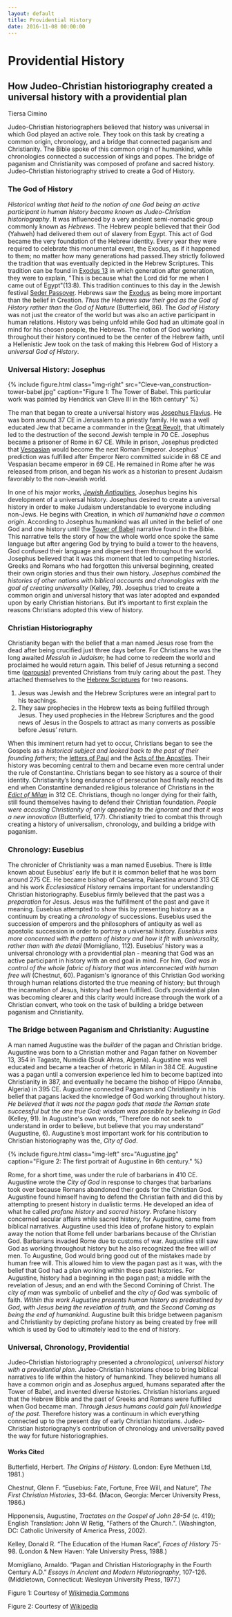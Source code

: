 ```yaml
---
layout: default
title: Providential History
date: 2016-11-08 00:00:00
---
```


# Providential History

## How Judeo-Christian historiography created a universal history with a providential plan

<p class="author">Tiersa Cimino</p>


<p class="abstract">
Judeo-Christian historiographers believed that history was universal in which God played an active role. They took on this task by creating a common origin, chronology, and a bridge that connected paganism and Christianity. The Bible spoke of this common origin of humankind, while chronologies connected a succession of kings and popes. The bridge of paganism and Christianity was composed of profane and sacred history. Judeo-Christian historiography strived to create a God of History.  
</p>


<p class="has-pullquote" data-pullquote="This is because what the Lord did for me when I came out of Egypt."></p>

### **The God of History** 

*Historical writing that held to the notion of one God being an active participant in human history became known as Judeo-Christian historiography*. It was influenced by a very ancient semi-nomadic group commonly known as *Hebrews*. The Hebrew people believed that their God (Yahweh) had delivered them out of slavery from Egypt. This act of God became the very foundation of the Hebrew identity. Every year they were required to celebrate this monumental event, the Exodus, as if it happened to them; no matter how many generations had passed.They strictly followed the tradition that was eventually depicted in the Hebrew Scriptures. This tradition can be found in [Exodus 13](https://www.biblegateway.com/passage/?search=Exodus+13&version=NRSVCE) in which generation after generation, they were to explain, "This is because what the Lord did for me when I came out of Egypt"(13:8). This tradition continues to this day in the Jewish festival [Seder Passover](https://en.wikipedia.org/wiki/Passover_Seder). Hebrews saw the [Exodus](https://en.wikipedia.org/wiki/The_Exodus) as being more important than the belief in Creation. *Thus the Hebrews saw their god as the God of History rather than the God of Nature* (Butterfield, 86). The *God of History* was not just the creator of the world but was also an active participant in human relations. History was being unfold while God had an ultimate goal in mind for his chosen people, the Hebrews. The notion of God working throughout their history continued to be the center of the Hebrew faith, until a Hellenistic Jew took on the task of making this Hebrew God of History a *universal God of History*.

### **Universal History: Josephus**

{% include figure.html class="img-right" src="Cleve-van_construction-tower-babel.jpg" caption="Figure 1: The Tower of Babel. This particular work was painted by Hendrick van Cleve III in the 16th century" %}

The man that began to create a universal history was [Josephus Flavius](https://en.wikipedia.org/wiki/Josephus). He was born around 37 CE in Jerusalem to a priestly family. He was a well educated Jew that became a commander in the [Great Revolt](https://www.britannica.com/event/First-Jewish-Revolt), that ultimately led to the destruction of the second Jewish temple in 70 CE. Josephus became a prisoner of Rome in 67 CE. While in prison, Josephus predicted that [Vespasian](https://en.wikipedia.org/wiki/Vespasian) would become the next Roman Emperor. Josephus' prediction was fulfilled after Emperor Nero committed suicide in 68 CE and Vespasian became emperor in 69 CE. He remained in Rome after he was released from prison, and began his work as a historian to present Judaism favorably to the non-Jewish world. 

In one of his major works, [*Jewish Antiquities*](https://en.wikipedia.org/wiki/Antiquities_of_the_Jews), Josephus begins his development of a universal history. Josephus desired to create a universal history in order to make Judaism understandable to everyone including non-Jews. He begins with Creation, in which *all humankind have a common origin*. According to Josephus humankind was all united in the belief of one God and one history until the [Tower of Babel](https://en.wikipedia.org/wiki/Tower_of_Babel) narrative found in the Bible. This narrative tells the story of how the whole world once spoke the same language but after angering God by trying to build a tower to the heavens, God confused their language and dispersed them throughout the world. Josephus believed that it was this moment that led to competing histories. Greeks and Romans who had forgotten this universal beginning, created their own origin stories and thus their own history. *Josephus combined the histories of other nations with biblical accounts and chronologies with the goal of creating universality* (Kelley, 79). Josephus tried to create a common origin and universal history that was later adopted and expanded upon by early Christian historians. But it’s important to first explain the reasons Christians adopted this view of history.

### **Christian Historiography**

Christianity began with the belief that a man named Jesus rose from the dead after being crucified just three days before. For Christians he was the long awaited *Messiah in Judaism*; he had come to redeem the world and proclaimed he would return again. This belief of Jesus returning a second time ([parousia](https://en.wikipedia.org/wiki/Second_Coming)) prevented Christians from truly caring about the past. They attached themselves to the [Hebrew Scriptures](https://en.wikipedia.org/wiki/Hebrew_Bible) for two reasons. 

 1. Jesus was Jewish and the Hebrew Scriptures were an integral part to his teachings.
 2. They saw prophecies in the Hebrew texts as being fulfilled through Jesus. They used prophecies in the Hebrew Scriptures and the good news of Jesus in the Gospels to attract as many converts as possible before Jesus’ return. 

When this imminent return had yet to occur, Christians began to see the Gospels as a *historical subject and looked back to the past of their founding fathers*; the [letters of Paul](https://en.wikipedia.org/wiki/Pauline_epistles) and the [Acts of the Apostles](https://en.wikipedia.org/wiki/Acts_of_the_Apostles). Their history was becoming central to them and became even more central under the rule of Constantine. Christians began to see history as a source of their identity. Christianity’s long endurance of persecution had finally reached its end when Constantine demanded religious tolerance of Christians in the [*Edict of Milan*](https://www.britannica.com/topic/Edict-of-Milan) in 312 CE. Christians, though no longer dying for their faith, still found themselves having to defend their Christian foundation. *People were accusing Christianity of only appealing to the ignorant and that it was a new innovation* (Butterfield, 177). Christianity tried to combat this through creating a history of universalism, chronology, and building a bridge with paganism.

### **Chronology: Eusebius**

The chronicler of Christianity was a man named Eusebius. There is little known about Eusebius’ early life but it is common belief that he was born around 275 CE. He became bishop of Caesarea, Palaestina around 313 CE and his work *Ecclesiastical History* remains important for understanding Christian historiography. Eusebius firmly believed that the past was a *preparation* for Jesus. Jesus was the fulfillment of the past and gave it meaning. Eusebius attempted to show this by presenting history as a continuum by creating a *chronology* of successions. Eusebius used the succession of emperors and the philosophers of antiquity as well as apostolic succession in order to portray a universal history. *Eusebius was more concerned with the pattern of history and how it fit with universality, rather than with the detail* (Momigliano, 112). Eusebius’ history was a universal chronology with a providential plan - meaning that God was an active participant in history with an end goal in mind. For him, *God was in control of the whole fabric of history that was interconnected with human free will* (Chestnut, 60). Paganism's ignorance of this Christian God working through human relations distorted the true meaning of history; but through the incarnation of Jesus, history had been fulfilled. God’s providential plan was becoming clearer and this clarity would increase through the work of a Christian convert, who took on the task of building a bridge between paganism and Christianity.


<p class="has-pullquote" data-pullquote="Therefore do not seek to understand in order to believe, but believe that you may understand."></p>

### **The Bridge between Paganism and Christianity: Augustine**


A man named Augustine was the *builder* of the pagan and Christian bridge. Augustine was born to a Christian mother and Pagan father on November 13, 354 in Tagaste, Numidia (Souk Ahras, Algeria). Augustine was well educated and became a teacher of rhetoric in Milan in 384 CE. Augustine was a pagan until a conversion experience led him to become baptized into Christianity in 387, and eventually he became the bishop of Hippo (Annaba, Algeria) in 395 CE. Augustine connected Paganism and Christianity in his belief that pagans lacked the knowledge of God working throughout history. *He believed that it was not the pagan gods that made the Roman state successful but the one true God; wisdom was possible by believing in God* (Kelley, 91). In Augustine's own words, “Therefore do not seek to understand in order to believe, but believe that you may understand” (Augustine, 6). Augustine’s most important work for his contribution to Christian historiography was the, *City of God*.

{% include figure.html class="img-left" src="Augustine.jpg" caption="Figure 2: The first portrait of Augustine in 6th century." %}

Rome, for a short time, was under the rule of barbarians in 410 CE. Augustine wrote the *City of God* in response to charges that barbarians took over because Romans abandoned their gods for the Christian God. Augustine found himself having to defend the Christian faith and did this by attempting to present history in dualistic terms. He developed an idea of what he called *profane history* and *sacred history*. Profane history concerned secular affairs while sacred history, for Augustine, came from biblical narratives. Augustine used this idea of profane history to explain away the notion that Rome fell under barbarians because of the Christian God. Barbarians invaded Rome due to customs of war. Augustine still saw God as working throughout history but he also recognized the free will of men. To Augustine, God would bring good out of the mistakes made by human free will. This allowed him to view the pagan past as it was, with the belief that God had a plan working within these past histories. For Augustine, history had a beginning in the pagan past; a middle with the revelation of Jesus; and an end with the Second Comining of Christ. The *city of man* was symbolic of unbelief and the *city of God* was symbolic of faith. *Within this work Augustine presents human history as predestined by God, with Jesus being the revelation of truth, and the Second Coming as being the end of humankind*. Augustine built this bridge between paganism and Christianity by depicting profane history as being created by free will which is used by God to ultimately lead to the end of history. 

### **Universal, Chronology, Providential**

Judeo-Christian historiography presented a *chronological, universal history with a providential plan*. Judeo-Christian historians chose to bring biblical narratives to life within the history of humankind. They believed humans all have a common origin and as Josephus argued, humans separated after the Tower of Babel, and invented diverse histories. Christian historians argued that the Hebrew Bible and the past of Greeks and Romans were fulfilled when God became man. *Through Jesus humans could gain full knowledge of the past*. Therefore history was a continuum in which everything connected up to the present day of early Christian historians. Judeo-Christian historiography’s contribution of chronology and universality paved the way for future historiographies. 

#### Works Cited


Butterfield, Herbert. *The Origins of History*. (London: Eyre Methuen Ltd, 1981.)

Chestnut, Glenn F. “Eusebius: Fate, Fortune, Free Will, and Nature”, *The First Christian Histories*, 33-64. (Macon, Georgia: Mercer University Press, 1986.)

Hipponensis, Augustine, *Tractates on the Gospel of John 28-54* (c. 419); English Translation: John W Retig, "Fathers of the Church.". (Washington, DC: Catholic University of America Press, 2002).

Kelley, Donald R. “The Education of the Human Race”, *Faces of History* 75-98. (London & New Haven: Yale University Press, 1988.)

Momigliano, Arnaldo. “Pagan and Christian Historiography in the Fourth Century A.D.” *Essays in Ancient and Modern Historiography*, 107-126. (Middletown, Connecticut: Wesleyan University Press, 1977.)

Figure 1: Courtesy of [Wikimedia Commons](https://commons.wikimedia.org/wiki/File:Cleve-van_construction-tower-babel.jpg)

Figure 2: Courtesy of [Wikipedia](https://en.wikipedia.org/wiki/Augustine_of_Hippo)
